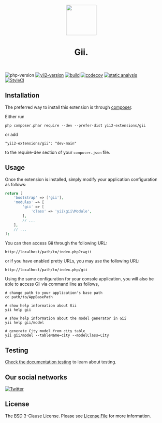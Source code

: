 <p align="center">
    <a href="https://github.com/yii2-extensions/gii" target="_blank">
        <img src="https://www.yiiframework.com/image/yii_logo_light.svg" height="100px;">
    </a>
    <h1 align="center">Gii.</h1>
    <br>
</p>

![php-version](https://img.shields.io/badge/php-%3E%3D8.1-787CB5)
[![yii2-version](https://img.shields.io/badge/yii2%20version-2.2-blue)](https://github.com/yiisoft/yii2/tree/2.2)
[![build](https://github.com/yii2-extensions/gii/actions/workflows/build.yml/badge.svg)](https://github.com/yii2-extensions/gii/actions/workflows/build.yml)
[![codecov](https://codecov.io/gh/yii2-extensions/gii/branch/main/graph/badge.svg?token=MF0XUGVLYC)](https://codecov.io/gh/yii2-extensions/gii)
[![static analysis](https://img.shields.io/badge/PHPStan-level%202-brightgreen.svg?style=flat)](https://github.com/yii2-extensions/gii/actions/workflows/static.yml)
[![StyleCI](https://github.styleci.io/repos/698630757/shield?branch=main)](https://github.styleci.io/repos/698630757?branch=main)

## Installation

The preferred way to install this extension is through [composer](https://getcomposer.org/download/).

Either run

```
php composer.phar require --dev --prefer-dist yii2-extensions/gii
```

or add

```
"yii2-extensions/gii": "dev-main"
```

to the require-dev section of your `composer.json` file.

## Usage

Once the extension is installed, simply modify your application configuration as follows:

```php
return [
    'bootstrap' => ['gii'],
    'modules' => [
        'gii' => [
            'class' => 'yii\gii\Module',
        ],
        // ...
    ],
    // ...
];
```

You can then access Gii through the following URL:

```
http://localhost/path/to/index.php?r=gii
```

or if you have enabled pretty URLs, you may use the following URL:

```
http://localhost/path/to/index.php/gii
```

Using the same configuration for your console application, you will also be able to access Gii via
command line as follows,

```
# change path to your application's base path
cd path/to/AppBasePath

# show help information about Gii
yii help gii

# show help information about the model generator in Gii
yii help gii/model

# generate City model from city table
yii gii/model --tableName=city --modelClass=City
```

## Testing

[Check the documentation testing](/docs/testing.md) to learn about testing.

## Our social networks

[![Twitter](https://img.shields.io/badge/twitter-follow-1DA1F2?logo=twitter&logoColor=1DA1F2&labelColor=555555?style=flat)](https://twitter.com/Terabytesoftw)

## License

The BSD 3-Clause License. Please see [License File](LICENSE.md) for more information.
